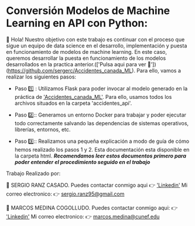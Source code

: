 # Conversión Modelos de Machine Learning en API con Python:

:wave: Hola! Nuestro objetivo con este trabajo es continuar con el proceso que sigue un equipo de data science en el desarrollo, implementación y puesta en funcionamiento de modelos de machine learning. En este caso, queremos desarrollar la puesta en funcionamiento de los modelos desarrollados en la practica anterior.(['Pulsa aqui para ver :file_folder:']) (https://github.com/sergerc/Accidentes_canada_ML). Para ello, vamos a realizar los siguientes pasos: 

- Paso :one: : Utilizamos Flask para poder invocar al modelo generado en la práctica de ['Accidentes_canada_ML'](https://github.com/sergerc/Accidentes_canada_ML). Para ello, usamos todos los archivos situados en la carpeta 'accidentes_api'.

- Paso 2️⃣:: Generamos un entorno Docker para trabajar y poder ejecutar todo correctamente salvando las dependencias de sistemas operativos, librerías, entornos, etc.

- Paso 3️⃣:: Realizamos una pequeña explicación a modo de guía de cómo hemos realizado los pasos 1 y 2. Esta documentación esta disponible en la carpeta html. ***Recomendamos leer estos documentos primero para poder entender el procedimiento seguido en el trabajo***

Trabajo Realizado por: 

:bust_in_silhouette: SERGIO RANZ CASADO. 
Puedes contactar conmigo aqui :point_right: ['Linkedin'](https://www.linkedin.com/in/sergio-ranz-casado-3318b713a/)
Mi correo electronico: :point_right:  sergio.ranz95@gmail.com

:bust_in_silhouette: MARCOS MEDINA COGOLLUDO.
Puedes contactar conmigo aqui: :point_right: ['Linkedin'](https://www.linkedin.com/in/marcos-medina-9767a9222/)
Mi correo electronico: :point_right: marcos.medina@cunef.edu
